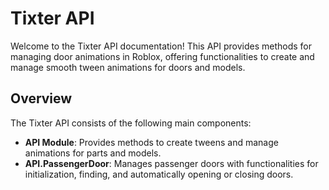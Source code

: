 # Tixter API

Welcome to the Tixter API documentation! This API provides methods for managing door animations in Roblox, offering functionalities to create and manage smooth tween animations for doors and models.

## Overview

The Tixter API consists of the following main components:

- **API Module**: Provides methods to create tweens and manage animations for parts and models.
- **API.PassengerDoor**: Manages passenger doors with functionalities for initialization, finding, and automatically opening or closing doors.
